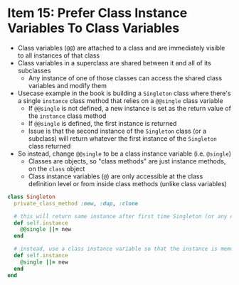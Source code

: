 # Item 15: Prefer Class Instance Variables To Class Variables

* Class variables (`@@`) are attached to a class and are immediately visible to all instances of that class
* Class variables in a superclass are shared between it and all of its subclasses
  * Any instance of one of those classes can access the shared class variables and modify them
* Usecase example in the book is building a `Singleton` class where there's a single `instance` class method that relies on a `@@single` class variable
  * If `@@single` is not defined, a new instance is set as the return value of the `instance` class method
  * If `@@single` is defined, the first instance is returned
  * Issue is that the second instance of the `Singleton` class (or a subclass) will return whatever the first instance of the `Singleton` class returned
* So instead, change `@@single` to be a class instance variable (i.e. `@single`)
  * Classes are objects, so "class methods" are just instance methods, on the `class` object
  * Class instance variables (`@`) are only accessible at the class definition level or from inside class methods (unlike class variables)

```ruby
class Singleton
  private_class_method :new, :dup, :clone

  # this will return same instance after first time Singleton (or any class that inherits from Singleton) is instantiated
  def self.instance
    @@single ||= new
  end

  # instead, use a class instance variable so that the instance is memoized for a given class
  def self.instance
    @single ||= new 
  end
end
```